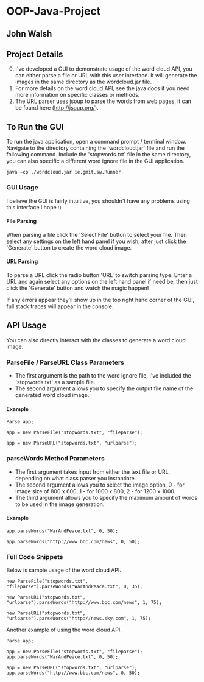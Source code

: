 # OOP-Java-Project
## John Walsh

Project Details
---------------
0. I've developed a GUI to demonstrate usage of the word cloud API, you can either parse a file or URL with this user interface. It will
generate the images in the same directory as the wordcloud.jar file.
0. For more details on the word cloud API, see the java docs if you need more information on specific classes or methods.
0. The URL parser uses jsoup to parse the words from web pages, it can be found here (http://jsoup.org/).

To Run the GUI
--------------
To run the java application, open a command prompt / terminal window. Navigate to the directory containing the 'wordcloud.jar' file and run the following command. Include the 'stopwords.txt' file in the same directory, you can also specific a different word ignore file in the GUI application.

```
java –cp ./wordcloud.jar ie.gmit.sw.Runner
```
### GUI Usage
I believe the GUI is fairly intuitive, you shouldn't have any problems using this interface I hope :)

#### File Parsing
When parsing a file click the 'Select File' button to select your file. Then select any settings on the left
hand panel if you wish, after just click the 'Generate' button to create the word cloud image.

#### URL Parsing
To parse a URL click the radio button 'URL' to switch parsing type. Enter a URL and again select any options on the left hand panel if need be, then
just click the 'Generate' button and watch the magic happen!

If any errors appear they'll show up in the top right hand corner of the GUI, full stack traces will appear in the console.
 
API Usage
---------
You can also directly interact with the classes to generate a word cloud image. 

### ParseFile / ParseURL Class Parameters
* The first argument is the path to the word ignore file, I've included the 'stopwords.txt' as a sample file.
* The second argument allows you to specify the output file name of the generated word cloud image.

#### Example
```
Parse app;
		
app = new ParseFile("stopwords.txt", "fileparse");

app = new ParseURL("stopwords.txt", "urlparse");
```
### parseWords Method Parameters
* The first argument takes input from either the text file or URL, depending on what class parser you instantiate. 
* The second argument allows you to select the image option, 0 - for image size of 800 x 600, 1 - for 1000 x 800, 2 - for 1200 x 1000.
* The third argument allows you to specify the maximum amount of words to be used in the image generation.

#### Example
```
app.parseWords("WarAndPeace.txt", 0, 50);

app.parseWords("http://www.bbc.com/news", 0, 50);
```
### Full Code Snippets
Below is sample usage of the word cloud API.

```
new ParseFile("stopwords.txt", "fileparse").parseWords("WarAndPeace.txt", 0, 35);

new ParseURL("stopwords.txt", "urlparse").parseWords("http://www.bbc.com/news", 1, 75);

new ParseURL("stopwords.txt", "urlparse").parseWords("http://news.sky.com", 1, 75);
```

Another example of using the word cloud API.
```
Parse app;
		
app = new ParseFile("stopwords.txt", "fileparse");
app.parseWords("WarAndPeace.txt", 0, 50);
		
app = new ParseURL("stopwords.txt", "urlparse");
app.parseWords("http://www.bbc.com/news", 0, 50);
```
